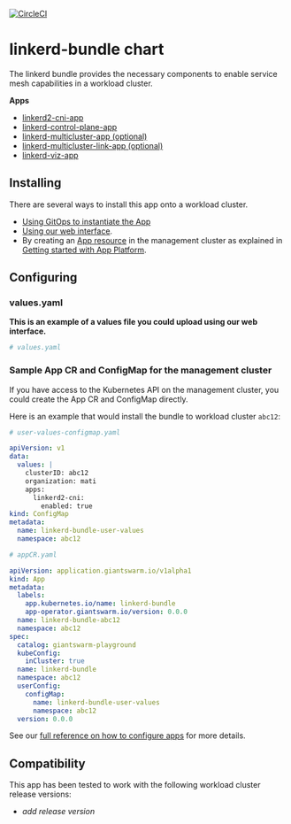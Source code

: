[![CircleCI](https://circleci.com/gh/giantswarm/linkerd-bundle.svg?style=shield)](https://circleci.com/gh/giantswarm/linkerd-bundle)

# linkerd-bundle chart

The linkerd bundle provides the necessary components to enable service mesh capabilities in a workload cluster.

**Apps**

- [linkerd2-cni-app](https://github.com/giantswarm/linkerd2-cni-app)
- [linkerd-control-plane-app](https://github.com/giantswarm/linkerd-control-plane-app)
- [linkerd-multicluster-app (optional)](https://github.com/giantswarm/linkerd-multicluster-app)
- [linkerd-multicluster-link-app (optional)](https://github.com/giantswarm/linkerd-multicluster-link-app)
- [linkerd-viz-app](https://github.com/giantswarm/linkerd-viz-app)

## Installing

There are several ways to install this app onto a workload cluster.

- [Using GitOps to instantiate the App](https://docs.giantswarm.io/advanced/gitops/#installing-managed-apps)
- [Using our web interface](https://docs.giantswarm.io/ui-api/web/app-platform/#installing-an-app).
- By creating an [App resource](https://docs.giantswarm.io/ui-api/management-api/crd/apps.application.giantswarm.io/) in the management cluster as explained in [Getting started with App Platform](https://docs.giantswarm.io/app-platform/getting-started/).

## Configuring

### values.yaml

**This is an example of a values file you could upload using our web interface.**

```yaml
# values.yaml

```

### Sample App CR and ConfigMap for the management cluster

If you have access to the Kubernetes API on the management cluster, you could create
the App CR and ConfigMap directly.

Here is an example that would install the bundle to
workload cluster `abc12`:

```yaml
# user-values-configmap.yaml

apiVersion: v1
data:
  values: |
    clusterID: abc12
    organization: mati
    apps:
      linkerd2-cni:
        enabled: true
kind: ConfigMap
metadata:
  name: linkerd-bundle-user-values
  namespace: abc12
```

```yaml
# appCR.yaml

apiVersion: application.giantswarm.io/v1alpha1
kind: App
metadata:
  labels:
    app.kubernetes.io/name: linkerd-bundle
    app-operator.giantswarm.io/version: 0.0.0
  name: linkerd-bundle-abc12
  namespace: abc12
spec:
  catalog: giantswarm-playground
  kubeConfig:
    inCluster: true
  name: linkerd-bundle
  namespace: abc12
  userConfig:
    configMap:
      name: linkerd-bundle-user-values
      namespace: abc12
  version: 0.0.0
```


See our [full reference on how to configure apps](https://docs.giantswarm.io/app-platform/app-configuration/) for more details.

## Compatibility

This app has been tested to work with the following workload cluster release versions:

- _add release version_

